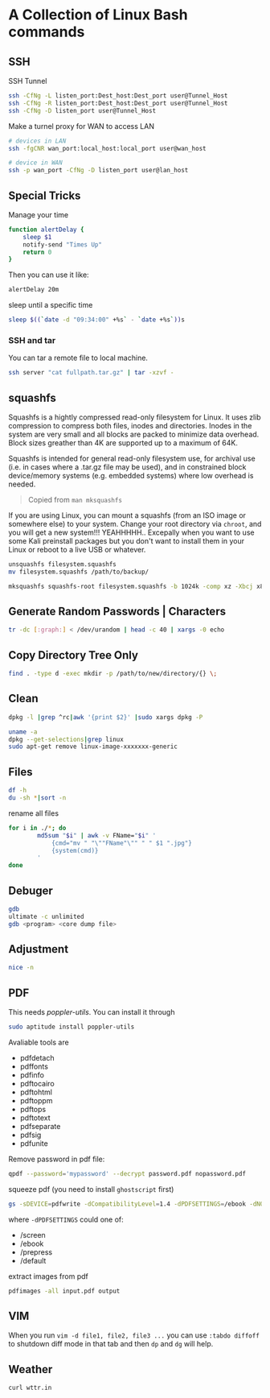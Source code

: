# A Collection of Linux Bash commands

## SSH

SSH Tunnel

```bash
ssh -CfNg -L listen_port:Dest_host:Dest_port user@Tunnel_Host
ssh -CfNg -R listen_port:Dest_host:Dest_port user@Tunnel_Host
ssh -CfNg -D listen_port user@Tunnel_Host
```

Make a turnel proxy for WAN to access LAN

```bash
# devices in LAN
ssh -fgCNR wan_port:local_host:local_port user@wan_host

# device in WAN
ssh -p wan_port -CfNg -D listen_port user@lan_host
```

## Special Tricks

Manage your time

```bash
function alertDelay {
	sleep $1
	notify-send "Times Up"
	return 0
}
```
Then you can use it like:
```bash
alertDelay 20m
```

sleep until a specific time
```bash
sleep $((`date -d "09:34:00" +%s` - `date +%s`))s
```
### SSH and tar

You can tar a remote file to local machine.
```bash
ssh server "cat fullpath.tar.gz" | tar -xzvf -
```

## squashfs

Squashfs is a hightly compressed read-only filesystem for Linux. It uses zlib compression to compress both files, inodes and directories. Inodes in the system are very small and all blocks are packed to minimize data overhead. Block sizes greather than 4K are supported up to a maximum of 64K.

Squashfs is intended for general read-only filesystem use, for archival use (i.e. in cases where a .tar.gz file may be used), and in constrained block device/memory systems (e.g. embedded systems) where low overhead is needed.

> Copied from `man mksquashfs`

If you are using Linux, you can mount a squashfs (from an ISO image or somewhere else) to your system. Change your root directory via `chroot`, and you will get a new system!!! YEAHHHHH..
Excepally when you want to use some Kali preinstall packages but you don't want to install them in your Linux or reboot to a live USB or whatever.

```bash
unsquashfs filesystem.squashfs
mv filesystem.squashfs /path/to/backup/

mksquashfs squashfs-root filesystem.squashfs -b 1024k -comp xz -Xbcj x86 -e boot
```

## Generate Random Passwords | Characters

```bash
tr -dc [:graph:] < /dev/urandom | head -c 40 | xargs -0 echo
```

## Copy Directory Tree Only

```bash
find . -type d -exec mkdir -p /path/to/new/directory/{} \;
```

## Clean

```bash
dpkg -l |grep ^rc|awk '{print $2}' |sudo xargs dpkg -P
```

```bash
uname -a
dpkg --get-selections|grep linux
sudo apt-get remove linux-image-xxxxxxx-generic
```

## Files

```bash
df -h
du -sh *|sort -n
```

rename all files

```bash
for i in ./*; do
        md5sum "$i" | awk -v FName="$i" '
            {cmd="mv " "\""FName"\"" " " $1 ".jpg"}
            {system(cmd)}
        '
done
```

## Debuger

```bash
gdb
ultimate -c unlimited
gdb <program> <core dump file>
```

## Adjustment

```bash
nice -n 

```

## PDF

This needs *poppler-utils*. You can install it through

```bash
sudo aptitude install poppler-utils
```
Avaliable tools are

- pdfdetach
- pdffonts
- pdfinfo
- pdftocairo
- pdftohtml
- pdftoppm
- pdftops
- pdftotext
- pdfseparate
- pdfsig
- pdfunite

Remove password in pdf file:

```bash
qpdf --password='mypassword' --decrypt password.pdf nopassword.pdf
```

squeeze pdf (you need to install `ghostscript` first)

```bash
gs -sDEVICE=pdfwrite -dCompatibilityLevel=1.4 -dPDFSETTINGS=/ebook -dNOPAUSE -dQUIET -dBATCH -sOutputFile=output.pdf input.pdf
```
where `-dPDFSETTINGS` could one of:
- /screen
- /ebook
- /prepress
- /default

extract images from pdf

```bash
pdfimages -all input.pdf output 
```

## VIM

When you run `vim -d file1, file2, file3 ...` you can use `:tabdo diffoff` to shutdown diff mode in that tab and then `dp` and `dg` will help.

## Weather

```
curl wttr.in
```
